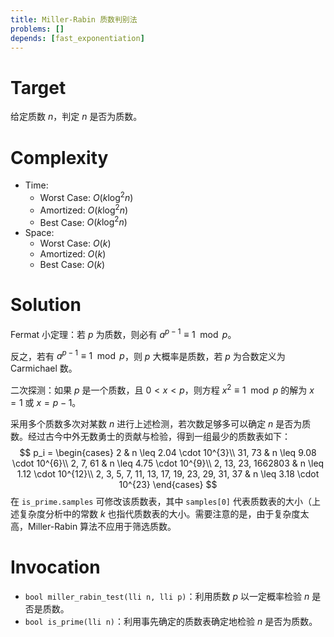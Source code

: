 ```yaml
---
title: Miller-Rabin 质数判别法
problems: []
depends: [fast_exponentiation]
---
```


# Target

给定质数 $n$，判定 $n$ 是否为质数。

# Complexity

* Time:
  * Worst Case: $O(k \log^2 n)$
  * Amortized: $O(k \log^2 n)$
  * Best Case: $O(k \log^2 n)$
* Space:
  * Worst Case: $O(k)$
  * Amortized: $O(k)$
  * Best Case: $O(k)$

# Solution

Fermat 小定理：若 $p$ 为质数，则必有 $a^{p-1} \equiv 1 \mod p$。

反之，若有 $a^{p-1} \equiv 1 \mod p$，则 $p$ 大概率是质数，若 $p$ 为合数定义为 Carmichael 数。

二次探测：如果 $p$ 是一个质数，且 $0 \lt x \lt p$，则方程 $x^2 \equiv 1 \mod p$ 的解为 $x = 1$ 或 $x = p-1$。

采用多个质数多次对某数 $n$ 进行上述检测，若次数足够多可以确定 $n$ 是否为质数。经过古今中外无数勇士的贡献与检验，得到一组最少的质数表如下：
$$
p_i = \begin{cases}
2 & n \leq 2.04 \cdot 10^{3}\\
31, 73 & n \leq 9.08 \cdot 10^{6}\\
2, 7, 61 & n \leq 4.75 \cdot 10^{9}\\
2, 13, 23, 1662803 & n \leq 1.12 \cdot 10^{12}\\
2, 3, 5, 7, 11, 13, 17, 19, 23, 29, 31, 37 & n \leq 3.18 \cdot 10^{23}
\end{cases}
$$
在 `is_prime.samples` 可修改该质数表，其中 `samples[0]` 代表质数表的大小（上述复杂度分析中的常数 $k$ 也指代质数表的大小。需要注意的是，由于复杂度太高，Miller-Rabin 算法不应用于筛选质数。

# Invocation

* `bool miller_rabin_test(lli n, lli p)`：利用质数 $p$ 以一定概率检验 $n$ 是否是质数。
* `bool is_prime(lli n)`：利用事先确定的质数表确定地检验 $n$ 是否为质数。

